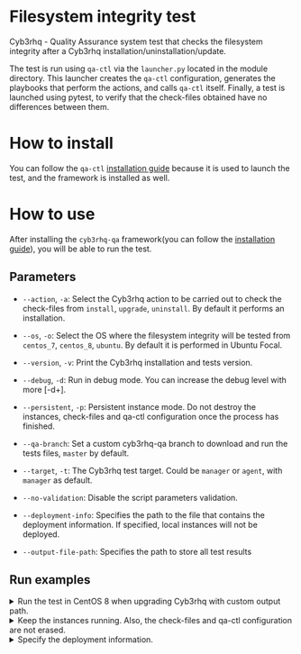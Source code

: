 # Filesystem integrity test
Cyb3rhq - Quality Assurance system test that checks the filesystem integrity after a Cyb3rhq installation/uninstallation/update.

The test is run using `qa-ctl` via the `launcher.py` located in the module directory. This launcher creates the `qa-ctl`
configuration, generates the playbooks that perform the actions, and calls `qa-ctl` itself. Finally, a test is launched
using pytest, to verify that the check-files obtained have no differences between them.   

# How to install

You can follow the `qa-ctl` [installation guide](https://github.com/cyb3rhq/cyb3rhq-qa/wiki/QACTL-tool-installation-guide)
because it is used to launch the test, and the framework is installed as well.

# How to use

After installing the `cyb3rhq-qa` framework(you can follow the [installation guide](#how-to-install)), you will be able to run the test.

## Parameters

- `--action`, `-a`: Select the Cyb3rhq action to be carried out to check the check-files from `install`, `upgrade`, `uninstall`.
    By default it performs an installation.

- `--os`, `-o`: Select the OS where the filesystem integrity will be tested from `centos_7`, `centos_8`, `ubuntu`.
    By default it is performed in Ubuntu Focal.

- `--version`, `-v`: Print the Cyb3rhq installation and tests version.

- `--debug`, `-d`: Run in debug mode. You can increase the debug level with more [-d+].

- `--persistent`, `-p`: Persistent instance mode. Do not destroy the instances, check-files and qa-ctl configuration
    once the process has finished.

- `--qa-branch`: Set a custom cyb3rhq-qa branch to download and run the tests files, `master` by default.

- `--target`, `-t`: The Cyb3rhq test target. Could be `manager` or `agent`, with `manager` as default.

- `--no-validation`: Disable the script parameters validation.

- `--deployment-info`: Specifies the path to the file that contains the deployment information. If specified, local instances will not be deployed.

- `--output-file-path`: Specifies the path to store all test results


## Run examples

<details>
<summary>Run the test in CentOS 8 when upgrading Cyb3rhq with custom output path.</summary>

```bash
python3 launcher.py -o centos_8 -a upgrade --output-file-path /tmp/syscheck/ubuntu/uninstall 
```

</details>

<details>
<summary>Keep the instances running. Also, the check-files and qa-ctl configuration are not erased.</summary>

```bash
python3 launcher.py -p
```

</details>

<details>
<summary>Specify the deployment information.</summary>

```bash
python3 launcher.py --deployment-info /tmp/cyb3rhq_check_files/check_files_config_1641812606_893604.yaml
```

</details>